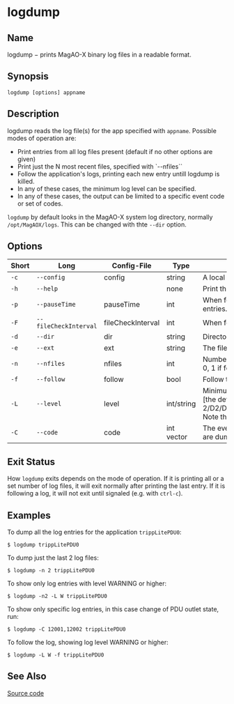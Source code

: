 # logdump

## Name

logdump − prints MagAO-X binary log files in a readable format.

## Synopsis

```
logdump [options] appname
```

## Description


logdump reads the log file(s) for the app specified with `appname`.  Possible modes of operation are:
- Print entries from all log files present (default if no other options are given)
- Print just the N most recent files, specified with `--nfiles``
- Follow the application's logs, printing each new entry untill logdump is killed.
- In any of these cases, the minimum log level can be specified.
- In any of these cases, the output can be limited to a specific event code or set of codes.

`logdump` by default looks in the MagAO-X system log directory, normally `/opt/MagAOX/logs`.  This can be changed with thte `--dir` option.


## Options


| Short | Long                  | Config-File       | Type       | Description |
|-------|-----------------------|-------------------|------------|-------------|
| `-c`  | `--config`            | config            | string     | A local config file |
| `-h`  | `--help`              |                   | none       | Print this message and exit |
| `-p`  | `--pauseTime`         | pauseTime         | int        | When following, time in milliseconds to pause before checking for new entries. |
| `-F`  | `--fileCheckInterval` | fileCheckInterval | int        | When following, number of pause intervals between checks for new  files. |
| `-d`  | `--dir`               | dir               | string     | Directory to search for logs. MagAO-X default is normally used. |
| `-e`  | `--ext`               | ext               | string     | The file extension of log files. MagAO-X default is normally used. |
| `-n`  | `--nfiles`            | nfiles            | int        | Number of log files to dump.  If 0, then all matching files dumped. Default: 0, 1 if following. |
| `-f`  | `--follow`            | follow            | bool       | Follow the log, printing new entries as they appear. |
| `-L`  | `--level`             | level             | int/string | Minimum log level to dump, either an integer or a string. -1/TELEMETRY [the default],  0/DEFAULT, 1/D1/DBG1/DEBUG2, 2/D2/DBG2/DEBUG1,3/INFO,4/WARNING,5/ERROR,6/CRITICAL,7/FATAL.  Note  that only the mininum unique string is required. |
| `-C`  | `--code`              | code              | int vector | The event code, or vector of codes, to dump.  If not specified, all codes are dumped.  See logCodes.hpp for a complete list of codes. |



## Exit Status

How `logdump` exits depends on the mode of operation.  If it is printing all or a set number of log files, it will exit normally after printing the last entry.  If it is following a log, it will not exit until signaled (e.g. with `ctrl-c`).

## Examples


To dump all the log entries for the application `trippLitePDU0`:

```
$ logdump trippLitePDU0
```

To dump just the last 2 log files:

```
$ logdump -n 2 trippLitePDU0
```

To show only log entries with level WARNING or higher:

```
$ logdump -n2 -L W trippLitePDU0
```

To show only specific log entries, in this case change of PDU outlet state, run:

```
$ logdump -C 12001,12002 trippLitePDU0
```

To follow the log, showing log level WARNING or higher:

```
$ logdump -L W -f trippLitePDU0
```


## See Also

[Source code](https://github.com/magao-x/MagAOX/blob/master/utils/logdump/logdump.hpp)
